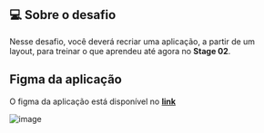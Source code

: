 ## 💻 Sobre o desafio

Nesse desafio, você deverá recriar uma aplicação, a partir de um layout, para treinar o que aprendeu até agora no **Stage 02**.

## Figma da aplicação

O figma da aplicação está disponível no [**link**](https://www.figma.com/file/EdKjPWjC8ZlbnH4XzTObv2/Explorer/duplicate)

![image](https://github.com/GregoriCabral/desafio-explorer-recriando-layout/assets/78220509/da4d051b-f0b8-471c-8005-1f51092eec28)
